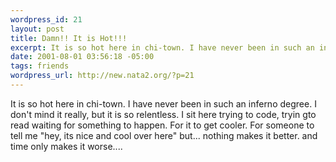 ```yaml
--- 
wordpress_id: 21
layout: post
title: Damn!! It is Hot!!!
excerpt: It is so hot here in chi-town. I have never been in such an inferno degree. I don't mind it really, but it is so relentless. I sit here trying to code, tryin gto read waiting for something to happen. For it to get cooler. For someone to tell me "hey, its nice and cool over here" but... nothing makes it better. and time only makes it worse....
date: 2001-08-01 03:56:18 -05:00
tags: friends
wordpress_url: http://new.nata2.org/?p=21
---
```

It is so hot here in chi-town. I have never been in such an inferno degree. I don't mind it really, but it is so relentless. I sit here trying to code, tryin gto read waiting for something to happen. For it to get cooler. For someone to tell me "hey, its nice and cool over here" but... nothing makes it better. and time only makes it worse....
